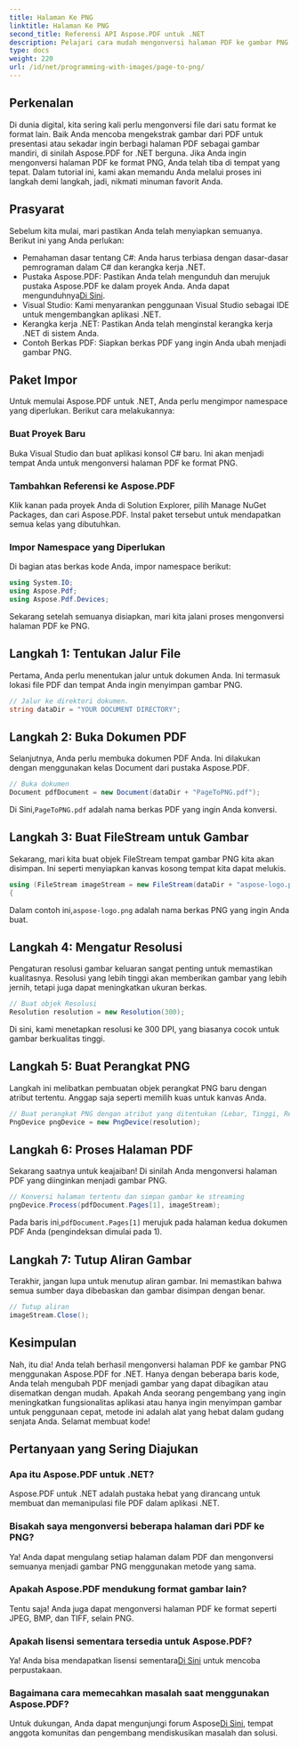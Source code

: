 ```yaml
---
title: Halaman Ke PNG
linktitle: Halaman Ke PNG
second_title: Referensi API Aspose.PDF untuk .NET
description: Pelajari cara mudah mengonversi halaman PDF ke gambar PNG menggunakan Aspose.PDF untuk .NET dalam tutorial langkah demi langkah terperinci kami.
type: docs
weight: 220
url: /id/net/programming-with-images/page-to-png/
---
```

## Perkenalan

Di dunia digital, kita sering kali perlu mengonversi file dari satu format ke format lain. Baik Anda mencoba mengekstrak gambar dari PDF untuk presentasi atau sekadar ingin berbagi halaman PDF sebagai gambar mandiri, di sinilah Aspose.PDF for .NET berguna. Jika Anda ingin mengonversi halaman PDF ke format PNG, Anda telah tiba di tempat yang tepat. Dalam tutorial ini, kami akan memandu Anda melalui proses ini langkah demi langkah, jadi, nikmati minuman favorit Anda.

## Prasyarat

Sebelum kita mulai, mari pastikan Anda telah menyiapkan semuanya. Berikut ini yang Anda perlukan:
- Pemahaman dasar tentang C#: Anda harus terbiasa dengan dasar-dasar pemrograman dalam C# dan kerangka kerja .NET.
-  Pustaka Aspose.PDF: Pastikan Anda telah mengunduh dan merujuk pustaka Aspose.PDF ke dalam proyek Anda. Anda dapat mengunduhnya[Di Sini](https://releases.aspose.com/pdf/net/).
- Visual Studio: Kami menyarankan penggunaan Visual Studio sebagai IDE untuk mengembangkan aplikasi .NET.
- Kerangka kerja .NET: Pastikan Anda telah menginstal kerangka kerja .NET di sistem Anda.
- Contoh Berkas PDF: Siapkan berkas PDF yang ingin Anda ubah menjadi gambar PNG.

## Paket Impor

Untuk memulai Aspose.PDF untuk .NET, Anda perlu mengimpor namespace yang diperlukan. Berikut cara melakukannya:

### Buat Proyek Baru

Buka Visual Studio dan buat aplikasi konsol C# baru. Ini akan menjadi tempat Anda untuk mengonversi halaman PDF ke format PNG.

### Tambahkan Referensi ke Aspose.PDF

Klik kanan pada proyek Anda di Solution Explorer, pilih Manage NuGet Packages, dan cari Aspose.PDF. Instal paket tersebut untuk mendapatkan semua kelas yang dibutuhkan.

### Impor Namespace yang Diperlukan

Di bagian atas berkas kode Anda, impor namespace berikut:

```csharp
using System.IO;
using Aspose.Pdf;
using Aspose.Pdf.Devices;
```

Sekarang setelah semuanya disiapkan, mari kita jalani proses mengonversi halaman PDF ke PNG.

## Langkah 1: Tentukan Jalur File

Pertama, Anda perlu menentukan jalur untuk dokumen Anda. Ini termasuk lokasi file PDF dan tempat Anda ingin menyimpan gambar PNG. 

```csharp
// Jalur ke direktori dokumen.
string dataDir = "YOUR DOCUMENT DIRECTORY";
```

## Langkah 2: Buka Dokumen PDF

Selanjutnya, Anda perlu membuka dokumen PDF Anda. Ini dilakukan dengan menggunakan kelas Document dari pustaka Aspose.PDF.

```csharp
// Buka dokumen
Document pdfDocument = new Document(dataDir + "PageToPNG.pdf");
```

 Di Sini,`PageToPNG.pdf` adalah nama berkas PDF yang ingin Anda konversi.

## Langkah 3: Buat FileStream untuk Gambar

Sekarang, mari kita buat objek FileStream tempat gambar PNG kita akan disimpan. Ini seperti menyiapkan kanvas kosong tempat kita dapat melukis.

```csharp
using (FileStream imageStream = new FileStream(dataDir + "aspose-logo.png", FileMode.Create))
{
```

 Dalam contoh ini,`aspose-logo.png` adalah nama berkas PNG yang ingin Anda buat.

## Langkah 4: Mengatur Resolusi

Pengaturan resolusi gambar keluaran sangat penting untuk memastikan kualitasnya. Resolusi yang lebih tinggi akan memberikan gambar yang lebih jernih, tetapi juga dapat meningkatkan ukuran berkas.

```csharp
// Buat objek Resolusi
Resolution resolution = new Resolution(300);
```

Di sini, kami menetapkan resolusi ke 300 DPI, yang biasanya cocok untuk gambar berkualitas tinggi.

## Langkah 5: Buat Perangkat PNG

Langkah ini melibatkan pembuatan objek perangkat PNG baru dengan atribut tertentu. Anggap saja seperti memilih kuas untuk kanvas Anda.

```csharp
// Buat perangkat PNG dengan atribut yang ditentukan (Lebar, Tinggi, Resolusi)
PngDevice pngDevice = new PngDevice(resolution);
```

## Langkah 6: Proses Halaman PDF

Sekarang saatnya untuk keajaiban! Di sinilah Anda mengonversi halaman PDF yang diinginkan menjadi gambar PNG.

```csharp
// Konversi halaman tertentu dan simpan gambar ke streaming
pngDevice.Process(pdfDocument.Pages[1], imageStream);
```

 Pada baris ini,`pdfDocument.Pages[1]` merujuk pada halaman kedua dokumen PDF Anda (pengindeksan dimulai pada 1).

## Langkah 7: Tutup Aliran Gambar

Terakhir, jangan lupa untuk menutup aliran gambar. Ini memastikan bahwa semua sumber daya dibebaskan dan gambar disimpan dengan benar.

```csharp
// Tutup aliran
imageStream.Close();
```

## Kesimpulan

Nah, itu dia! Anda telah berhasil mengonversi halaman PDF ke gambar PNG menggunakan Aspose.PDF for .NET. Hanya dengan beberapa baris kode, Anda telah mengubah PDF menjadi gambar yang dapat dibagikan atau disematkan dengan mudah. Apakah Anda seorang pengembang yang ingin meningkatkan fungsionalitas aplikasi atau hanya ingin menyimpan gambar untuk penggunaan cepat, metode ini adalah alat yang hebat dalam gudang senjata Anda. Selamat membuat kode!

## Pertanyaan yang Sering Diajukan

### Apa itu Aspose.PDF untuk .NET?  
Aspose.PDF untuk .NET adalah pustaka hebat yang dirancang untuk membuat dan memanipulasi file PDF dalam aplikasi .NET.

### Bisakah saya mengonversi beberapa halaman dari PDF ke PNG?  
Ya! Anda dapat mengulang setiap halaman dalam PDF dan mengonversi semuanya menjadi gambar PNG menggunakan metode yang sama.

### Apakah Aspose.PDF mendukung format gambar lain?  
Tentu saja! Anda juga dapat mengonversi halaman PDF ke format seperti JPEG, BMP, dan TIFF, selain PNG.

### Apakah lisensi sementara tersedia untuk Aspose.PDF?  
 Ya! Anda bisa mendapatkan lisensi sementara[Di Sini](https://purchase.aspose.com/temporary-license/) untuk mencoba perpustakaan.

### Bagaimana cara memecahkan masalah saat menggunakan Aspose.PDF?  
 Untuk dukungan, Anda dapat mengunjungi forum Aspose[Di Sini](https://forum.aspose.com/c/pdf/10), tempat anggota komunitas dan pengembang mendiskusikan masalah dan solusi.